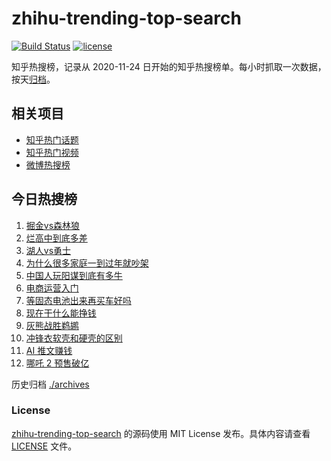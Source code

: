 # zhihu-trending-top-search

[![Build Status](https://github.com/justjavac/zhihu-trending-top-search/workflows/ci/badge.svg?branch=main)](https://github.com/justjavac/zhihu-trending-top-search/actions)
[![license](https://img.shields.io/github/license/justjavac/zhihu-trending-top-search)](https://github.com/justjavac/zhihu-trending-top-search/blob/main/LICENSE)

知乎热搜榜，记录从 2020-11-24 日开始的知乎热搜榜单。每小时抓取一次数据，按天[归档](./archives)。

## 相关项目

- [知乎热门话题](https://github.com/justjavac/zhihu-trending-hot-questions)
- [知乎热门视频](https://github.com/justjavac/zhihu-trending-hot-video)
- [微博热搜榜](https://github.com/justjavac/weibo-trending-hot-search)

## 今日热搜榜

<!-- BEGIN -->
<!-- 最后更新时间 Tue Jan 28 2025 15:09:18 GMT+0800 (China Standard Time) -->

1. [掘金vs森林狼](https://www.zhihu.com/search?q=%E6%8E%98%E9%87%91vs%E6%A3%AE%E6%9E%97%E7%8B%BC)
1. [烂高中到底多差](https://www.zhihu.com/search?q=%E7%83%82%E9%AB%98%E4%B8%AD%E5%88%B0%E5%BA%95%E5%A4%9A%E5%B7%AE)
1. [湖人vs勇士](https://www.zhihu.com/search?q=%E6%B9%96%E4%BA%BAvs%E5%8B%87%E5%A3%AB)
1. [为什么很多家庭一到过年就吵架](https://www.zhihu.com/search?q=%E4%B8%BA%E4%BB%80%E4%B9%88%E5%BE%88%E5%A4%9A%E5%AE%B6%E5%BA%AD%E4%B8%80%E5%88%B0%E8%BF%87%E5%B9%B4%E5%B0%B1%E5%90%B5%E6%9E%B6)
1. [中国人玩阳谋到底有多牛](https://www.zhihu.com/search?q=%E4%B8%AD%E5%9B%BD%E4%BA%BA%E7%8E%A9%E9%98%B3%E8%B0%8B%E5%88%B0%E5%BA%95%E6%9C%89%E5%A4%9A%E7%89%9B)
1. [电商运营入门](https://www.zhihu.com/search?q=%E7%94%B5%E5%95%86%E8%BF%90%E8%90%A5%E5%85%A5%E9%97%A8)
1. [等固态电池出来再买车好吗](https://www.zhihu.com/search?q=%E7%AD%89%E5%9B%BA%E6%80%81%E7%94%B5%E6%B1%A0%E5%87%BA%E6%9D%A5%E5%86%8D%E4%B9%B0%E8%BD%A6%E5%A5%BD%E5%90%97)
1. [现在干什么能挣钱](https://www.zhihu.com/search?q=%E7%8E%B0%E5%9C%A8%E5%B9%B2%E4%BB%80%E4%B9%88%E8%83%BD%E6%8C%A3%E9%92%B1)
1. [灰熊战胜鹈鹕](https://www.zhihu.com/search?q=%E7%81%B0%E7%86%8A%E6%88%98%E8%83%9C%E9%B9%88%E9%B9%95)
1. [冲锋衣软壳和硬壳的区别](https://www.zhihu.com/search?q=%E5%86%B2%E9%94%8B%E8%A1%A3%E8%BD%AF%E5%A3%B3%E5%92%8C%E7%A1%AC%E5%A3%B3%E7%9A%84%E5%8C%BA%E5%88%AB)
1. [AI 推文赚钱](https://www.zhihu.com/search?q=AI%20%E6%8E%A8%E6%96%87%E8%B5%9A%E9%92%B1)
1. [哪吒 2 预售破亿](https://www.zhihu.com/search?q=%E5%93%AA%E5%90%92%202%20%E9%A2%84%E5%94%AE%E7%A0%B4%E4%BA%BF)

<!-- END -->

历史归档 [./archives](./archives)

### License

[zhihu-trending-top-search](https://github.com/justjavac/zhihu-trending-top-search) 的源码使用 MIT License
发布。具体内容请查看 [LICENSE](./LICENSE) 文件。
